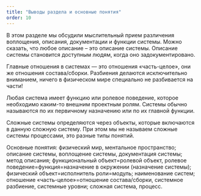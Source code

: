 ```yaml
---
title: "Выводы раздела и основные понятия"
order: 10
---
```




В этом разделе мы обсудили мыслительный прием различения воплощения, описания, документации и функции системы. Можно сказать, что любое описание – это описание системы. Описание системы становится доступным людям, когда оно задокументировано.

Главные отношения в системах — это отношения «часть-целое», они же отношения состава/сборки. Разбиения делаются исключительно вниманием, ничего в физическом мире специально не разбивается на части!

Любая система имеет функцию или ролевое поведение, которое необходимо каким-то внешним проектным ролям. Системы обычно называются по их первичному назначению или по их главной функции.

Сложные системы определяются через объекты, которые включаются в данную сложную систему. При этом мы не называем сложные системы процессами, это разные типы понятий.

Основные понятия: физический мир, ментальное пространство; описание системы, воплощение системы, документация системы; метод описания; функциональный объект=ролевой объект, ролевое поведение=функция=назначение в окружении (назначение системы); физический объект=исполнитель роли=модуль; наименование систем; отношение «часть-целое»=отношение состава/сборки, системное разбиение, системные уровни; сложная система, процесс.

